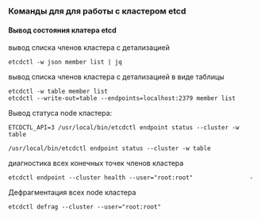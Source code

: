### Команды для для работы с кластером etcd

#### Вывод состояния клатера etcd

вывод списка членов кластера с детализацией

    etcdctl -w json member list | jq   

вывод списка членов кластера с детализацией в виде таблицы

    etcdctl -w table member list                                     
    etcdctl --write-out=table --endpoints=localhost:2379 member list  
    
Вывод статуса node кластера:    

    ETCDCTL_API=3 /usr/local/bin/etcdctl endpoint status --cluster -w table
    
    /usr/local/bin/etcdctl endpoint status --cluster -w table

диагностика всех конечных точек членов кластера 

    etcdctl endpoint --cluster health --user="root:root"                - 

Дефрагментация всех node кластера

    etcdctl defrag --cluster --user="root:root"     
